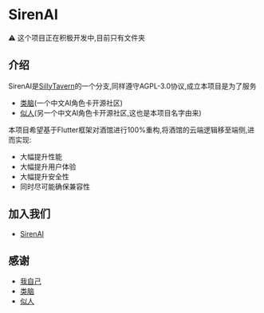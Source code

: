# SirenAI
⚠️ 这个项目正在积极开发中,目前只有文件夹

## 介绍
SirenAI是[SillyTavern](https://github.com/SillyTavern/SillyTavern)的一个分支,同样遵守AGPL-3.0协议,成立本项目是为了服务
- [类脑](https://discord.gg/bNmEB4SK9h)(一个中文AI角色卡开源社区)
- [似人](https://discord.gg/f6VfJU86SQ)(另一个中文AI角色卡开源社区,这也是本项目名字由来)

本项目希望基于Flutter框架对酒馆进行100%重构,将酒馆的云端逻辑移至端侧,进而实现:
- 大幅提升性能
- 大幅提升用户体验
- 大幅提升安全性
- 同时尽可能确保兼容性

## 加入我们
- [SirenAI](https://discord.gg/mBD77vwUCB)

## 感谢
- [我自己](https://zaixi.dev)
- [类脑](https://discord.gg/bNmEB4SK9h)
- [似人](https://discord.gg/f6VfJU86SQ)
